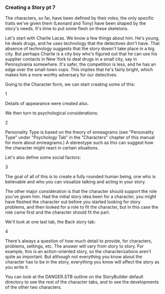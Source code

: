 ### Creating a Story pt 7 ###
The characters, so far, have been defined by their roles; the only specific traits we've given them (Leonard and Tony) have been shaped by the story's needs.  It's time to put some flesh on these skeletons.

Let's start with Charlie Lacas.  We know a few things about him.  He's young, he deals drugs, and he uses technology that the detectives don't have.  That absence of technology suggests that the story doesn't take place in a big city.  But perhaps Charlie is a city boy who's figured out that he can use his supplier contacts in New York to deal drugs in a small city, say in Pennsylvania somewhere.   It's safer, the competition is less, and he has an edge over the small-town cops.   This implies that he's fairly bright, which makes him a more worthy adversary for our detectives.

Going to the Character form, we can start creating some of this:


1

Details of appearance were created also.

We then turn to psychological considerations:


2

Personality Type  is based on the theory of enneagrams (see "Personality Type" under "Psychology Tab" in the "Characters" chapter  of this manual for more about enneagrams.)   A stereotype such as this can suggest how the character might react in certain situations.  

Let's also define some social factors:


3

The goal of all of this is to create a fully rounded human being, one who is believable and who you can visualize talking and acting in your story. 

The other major consideration is that the character should support the role you've given him.  Had the initial story idea been for a character, you might have fleshed the character out before you started looking for story problems, and then looked for a role to fit the character, but in this case the role came first and the character should fit the part.

We'll look at one last tab, the Back story tab:


4

There's always a question of how much detail to provide, for characters, problems, settings, etc.  The answer will vary from story to story.  For example, this is an action-oriented story, so the characterizations aren't quite as important.  But although not everything you know about the character has to be in the story, everything you know will affect the story as you write it.  

You can look at the DANGER.STB outline on the StoryBuilder default directory to see the rest of the character tabs, and to see the developments of the other two characters.

